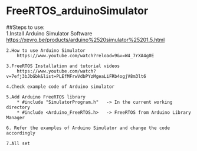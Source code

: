 # FreeRTOS_arduinoSimulator

##Steps to use:\
	1.Install Arduino Simulator Software
		https://xevro.be/products/arduino%2520simulator%25201.5.html
		
	2.How to use Arduino Simulator 
		https://www.youtube.com/watch?reload=9&v=W4_7rXA4g0E
	
	3.FreeRTOS Installation and tutorial videos 
		https://www.youtube.com/watch?v=7efj3bJbGbk&list=PLEfMFrwVdbPYzMgeaLiFRb4ogjV8m3lt6
		
	4.Check example code of Arduino simulator 
		
	5.Add Arduino FreeRTOS library 
		* #include "SimulatorProgram.h"   -> In the current working directory
		* #include <Arduino_FreeRTOS.h>	  -> FreeRTOS from Arduino Library Manager
	
	6. Refer the examples of Arduino Simulator and change the code accordingly
	
	7.All set 
	
	